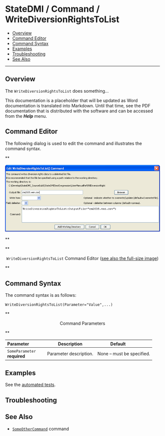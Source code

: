 # StateDMI / Command / WriteDiversionRightsToList #

* [Overview](#overview)
* [Command Editor](#command-editor)
* [Command Syntax](#command-syntax)
* [Examples](#examples)
* [Troubleshooting](#troubleshooting)
* [See Also](#see-also)

-------------------------

## Overview ##

The `WriteDiversionRightsToList` does something...

This documentation is a placeholder that will be updated as Word documentation is translated into Markdown.
Until that time, see the PDF documentation that is distributed with the software and can be accessed
from the ***Help*** menu.

## Command Editor ##

The following dialog is used to edit the command and illustrates the command syntax.

**<p style="text-align: center;">
![WriteDiversionRightsToList](WriteDiversionRightsToList.png)
</p>**

**<p style="text-align: center;">
`WriteDiversionRightsToList` Command Editor (<a href="../WriteDiversionRightsToList.png">see also the full-size image</a>)
</p>**

## Command Syntax ##

The command syntax is as follows:

```text
WriteDiversionRightsToList(Parameter="Value",...)
```
**<p style="text-align: center;">
Command Parameters
</p>**

| **Parameter**&nbsp;&nbsp;&nbsp;&nbsp;&nbsp;&nbsp;&nbsp;&nbsp;&nbsp;&nbsp;&nbsp;&nbsp; | **Description** | **Default**&nbsp;&nbsp;&nbsp;&nbsp;&nbsp;&nbsp;&nbsp;&nbsp;&nbsp;&nbsp; |
| --------------|-----------------|----------------- |
|`SomeParameter`<br>**required**|Parameter description.|None – must be specified.|

## Examples ##

See the [automated tests](https://github.com/OpenCDSS/cdss-app-statedmi-test/tree/master/test/regression/commands/WriteDiversionRightsToList).

## Troubleshooting ##

## See Also ##

* [`SomeOtherCommand`](../SomeOtherCommand/SomeOtherCommand) command
